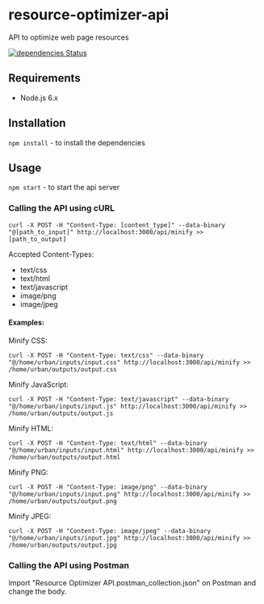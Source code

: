 # resource-optimizer-api
API to optimize web page resources

[![dependencies Status](https://david-dm.org/diegourban/resource-optimizer-api/status.svg)](https://david-dm.org/diegourban/resource-optimizer-api)

## Requirements
* Node.js 6.x

## Installation
```npm install``` - to install the dependencies

## Usage
```npm start``` - to start the api server

### Calling the API using cURL

```
curl -X POST -H "Content-Type: [content_type]" --data-binary "@[path_to_input]" http://localhost:3000/api/minify >> [path_to_output]
```

Accepted Content-Types:
- text/css
- text/html
- text/javascript
- image/png
- image/jpeg


#### Examples:

Minify CSS:
```
curl -X POST -H "Content-Type: text/css" --data-binary "@/home/urban/inputs/input.css" http://localhost:3000/api/minify >> /home/urban/outputs/output.css
```

Minify JavaScript:
```
curl -X POST -H "Content-Type: text/javascript" --data-binary "@/home/urban/inputs/input.js" http://localhost:3000/api/minify >> /home/urban/outputs/output.js
```

Minify HTML:
```
curl -X POST -H "Content-Type: text/html" --data-binary "@/home/urban/inputs/input.html" http://localhost:3000/api/minify >> /home/urban/outputs/output.html
```

Minify PNG:
```
curl -X POST -H "Content-Type: image/png" --data-binary "@/home/urban/inputs/input.png" http://localhost:3000/api/minify >> /home/urban/outputs/output.png
```

Minify JPEG:
```
curl -X POST -H "Content-Type: image/jpeg" --data-binary "@/home/urban/inputs/input.jpg" http://localhost:3000/api/minify >> /home/urban/outputs/output.jpg
```


### Calling the API using Postman

Import "Resource Optimizer API.postman_collection.json" on Postman and change the body.
